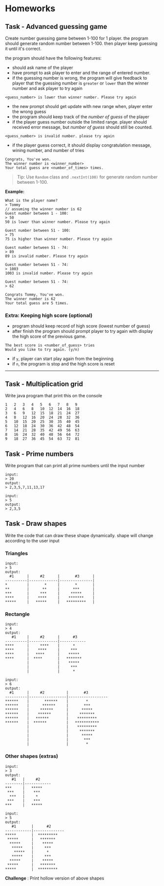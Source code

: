 # Homeworks

## Task - Advanced guessing game

Create number guessing game between 1-100 for 1 player. the program should generate random number
between 1-100. then player keep guessing it until it's correct.

the program should have the following features:

- should ask name of the player
- have prompt to ask player to enter and the range of entered number.
- if the guessing number is wrong, the program will give feedback to player that the guessing number
  is `greater` or `lower` than the winner number and ask player to try again

```
<guess_number> is lower than winner number. Please try again
```

- the new prompt should get update with new range when, player enter the wrong guess
- the program should keep track of the _number of guess_ of the player
- if the player guess number outside the limited range. player should received error message, but _number of guess_
  should still be counted.

```
<guess_number> is invalid number. please try again
```

- if the player guess correct, it should display congratulation message, wining number, and number
  of tries

```
Congrats, You've won. 
The winner number is <winner_number>
Your total guess are <number_of_times> times.
```

> Tip:
> Use `Random` class and `.nextInt(100)` for generate random number between 1-100.

**Example:**

```text
What is the player name?
> Tommy
// assuming the winner number is 62
Guest number between 1 - 100:
> 50
50 is lower than winner number. Please try again

Guest number between 51 - 100:
> 75
75 is higher than winner number. Please try again

Guest number between 51 - 74:
> 89
89 is invalid number. Please try again

Guest number between 51 - 74:
> 1003
1003 is invalid number. Please try again

Guest number between 51 - 74:
> 62

Congrats Tommy, You've won. 
The winner number is 62
Your total guess are 5 times.
```

### Extra: Keeping high score (optional)

- program should keep record of high score (lowest number of guess)
- after finish the program should prompt player to try again with display the high score of the
  previous game.

```
The best score is <number_of_guess> tries
Would you like to try again. (y/n)
```

- if `y`, player can start play again from the beginning
- if `n`, the program is stop and the high score is reset

---

## Task - Multiplication grid

Write java program that print this on the console

```text
1   2   3   4   5   6   7   8   9  
2   4   6   8   10  12  14  16  18  
3   6   9   12  15  18  21  24  27  
4   8   12  16  20  24  28  32  36  
5   10  15  20  25  30  35  40  45  
6   12  18  24  30  36  42  48  54  
7   14  21  28  35  42  49  56  63  
8   16  24  32  40  48  56  64  72  
9   18  27  36  45  54  63  72  81 
```

## Task - Prime numbers

Write program that can print all prime numbers until the input number

```text
input:
> 20
output:
> 2,3,5,7,11,13,17

input:
> 5
output:
> 2,3,5
```

## Task - Draw shapes

Write the code that can draw these shape dynamically. shape will change according to the user input

### Triangles

```text
input:
> 5
output:
  #1      |     #2      |       #3      |
----------|-------------|---------------|
*         |       *     |       *       |
**        |      **     |      ***      |
***       |     ***     |     *****     |
****      |    ****     |    *******    |
*****     |   *****     |   *********   |
```

### Rectangle

```text
input:
> 4
output:
   #1     |     #2      |      #3
----------|-------------|------------
****      |     ****    |      *
****      |    ****     |     ***
****      |   ****      |    *****
****      |  ****       |   *******
          |             |    *****
          |             |     ***
          |             |      *

input:
> 6
output:
  #1      |     #2          |       #3
----------|-----------------|------------------
******    |       ******    |        *
******    |      ******     |       ***
******    |     ******      |      *****
******    |    ******       |     *******
******    |   ******        |    *********
******    |  ******         |   ***********
          |                 |    *********
          |                 |     *******
          |                 |      *****
          |                 |       ***
          |                 |        *
```

### Other shapes (extras)

```text
input:
> 3
output:
   #1   |     #2
--------|------------
***     |   *****
 ***    |    ***
  ***   |     *
 ***    |    ***
***     |   *****
  
input:
> 5
output:
   #1       |      #2
------------|--------------
*****       |  *********
 *****      |   *******
  *****     |    *****
   *****    |     ***
    *****   |      *
   *****    |     ***
  *****     |    *****
 *****      |   *******
*****       |  *********
```

**Challenge** : Print hollow version of above shapes